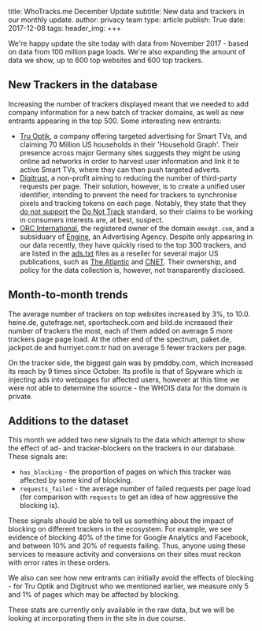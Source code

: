 title: WhoTracks.me December Update
subtitle: New data and trackers in our monthly update.
author: privacy team
type: article
publish: True
date: 2017-12-08
tags:
header_img:
+++

We're happy update the site today with data from November 2017 - based on data from 100 million page loads. We're also expanding the amount of data we show, up to 600 top websites and 600 top trackers.

## New Trackers in the database

Increasing the number of trackers displayed meant that we needed to add company information for a new batch of tracker domains, as well as new entrants appearing in the top 500. Some interesting new entrants:

 * [Tru Optik](https://whotracks.me/trackers/truoptik.html), a company offering targeted advertising for Smart TVs, and claiming 70 Million US households in their 'Household Graph'. Their presence across major Germany sites suggests they might be using online ad networks in order to harvest user information and link it to active Smart TVs, where they can then push targeted adverts.
 * [Digitrust](https://whotracks.me/trackers/digitrust.html), a non-profit aiming to reducing the number of third-party requests per page. Their solution, however, is to create a unified user identifier, intending to prevent the need for trackers to synchronise pixels and tracking tokens on each page. Notably, they state that they [do not support](http://www.digitru.st/faqs/) the [Do Not Track](https://en.wikipedia.org/wiki/Do_Not_Track) standard, so their claims to be working in consumers interests are, at best, suspect.
 * [ORC International](https://whotracks.me/trackers/orc_international.html), the registered owner of the domain `emxdgt.com`, and a subsiduary of [Engine](http://www.enginegroup.com/), an Advertising Agency. Despite only appearing in our data recently, they have quickly rised to the top 300 trackers, and are listed in the [ads.txt](https://iabtechlab.com/ads-txt/) files as a reseller for several major US publications, such as [The Atlantic](https://www.theatlantic.com/ads.txt) and [CNET](https://www.cnet.com/ads.txt). Their ownership, and policy for the data collection is, however, not transparently disclosed.

## Month-to-month trends

The average number of trackers on top websites increased by 3%, to 10.0. heine.de, gutefrage.net, sportscheck.com and bild.de increased their number of trackers the most, each of them added on average 5 more trackers page page load. At the other end of the spectrum, paket.de, jackpot.de and hurriyet.com.tr had on average 5 fewer trackers per page.

On the tracker side, the biggest gain was by pmddby.com, which increased its reach by 9 times since October. Its profile is that of Spyware which is injecting ads into webpages for affected users, however at this time we were not able to determine the source - the WHOIS data for the domain is private.

## Additions to the dataset

This month we added two new signals to the data which attempt to show the effect of ad- and tracker-blockers on the trackers in our database. These signals are:

 * `has_blocking` - the proportion of pages on which this tracker was affected by some kind of blocking.
 * `requests_failed` - the average number of failed requests per page load (for comparison with `requests` to get an idea of how aggressive the blocking is).

These signals should be able to tell us something about the impact of blocking on different trackers in the ecosystem. For example, we see evidence of blocking 40% of the time for Google Analytics and Facebook, and between 10% and 20% of requests failing. Thus, anyone using these services to measure activity and conversions on their sites must reckon with error rates in these orders.

We also can see how new entrants can initially avoid the effects of blocking - for Tru Optik and Digitrust who we mentioned earlier, we measure only 5 and 1% of pages which may be affected by blocking.

These stats are currently only available in the raw data, but we will be looking at incorporating them in the site in due course.
